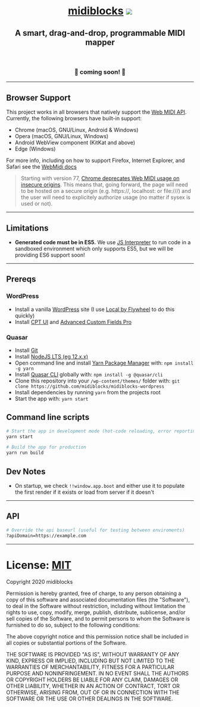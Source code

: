 <div align="center">
  <h1><a href="https://midiblocks.com">midiblocks</a> <a href="https://github.com/google/blockly"><img src="https://tinyurl.com/built-on-blockly"></a></h1>
  <h2>A smart, drag-and-drop, programmable MIDI mapper</h2>
  <br>
  <h3>🚧 coming soon! 🚧</h3>
</div>



---



## Browser Support
This project works in all browsers that natively support the [Web MIDI API](https://webaudio.github.io/web-midi-api/). Currently, the following browsers have built-in support:

- Chrome (macOS, GNU/Linux, Android & Windows)
- Opera (macOS, GNU/Linux, Windows)
- Android WebView component (KitKat and above)
- Edge (Windows)

For more info, including on how to support Firefox, Internet Explorer, and Safari see the [WebMidi docs](https://github.com/djipco/webmidi#browser-support)

> Starting with version 77, [Chrome deprecates Web MIDI usage on insecure origins](https://www.chromestatus.com/feature/5138066234671104). This means that, going forward, the page will need to be hosted on a secure origin (e.g. https://, localhost: or file:///) and the user will need to explicitely authorize usage (no matter if sysex is used or not).



---



## Limitations

- **Generated code must be in ES5.** We use [JS Interpreter](https://github.com/NeilFraser/JS-Interpreter) to run code in a sandboxed environment which only supports ES5, but we will be providing ES6 support soon!



---



## Prereqs

### WordPress
- Install a vanilla [WordPress](https://wordpress.org/) site (I use [Local by Flywheel](https://localwp.com/) to do this quickly)
- Install [CPT UI](https://wordpress.org/plugins/custom-post-type-ui/) and [Advanced Custom Fields Pro](https://www.advancedcustomfields.com/)

### Quasar
- Install [Git](https://git-scm.com/downloads)
- Install [NodeJS LTS (eg 12.x.x)](https://nodejs.org/en/)
- Open command line and install [Yarn Package Manager](https://yarnpkg.com/) with: `npm install -g yarn`
- Install [Quasar CLI](https://quasar.dev/quasar-cli/installation) globally with: `npm install -g @quasar/cli`
- Clone this repository into your `/wp-content/themes/` folder with: `git clone https://github.com/midiblocks/midiblocks-wordpress`
- Install dependencies by running `yarn` from the projects root
- Start the app with: `yarn start`

## Command line scripts
```bash
# Start the app in development mode (hot-code reloading, error reporting, etc.)
yarn start

# Build the app for production
yarn run build
```

## Dev Notes
- On startup, we check `!!window.app.boot` and either use it to populate the first render if it exists or load from server if it doesn't




---



## API
```bash
# Override the api baseurl (useful for testing between enviroments)
?apiDomain=https://example.com
```



---



# License: [MIT](https://opensource.org/licenses/MIT)

Copyright 2020 midiblocks

Permission is hereby granted, free of charge, to any person obtaining a copy of this software and associated documentation files (the "Software"), to deal in the Software without restriction, including without limitation the rights to use, copy, modify, merge, publish, distribute, sublicense, and/or sell copies of the Software, and to permit persons to whom the Software is furnished to do so, subject to the following conditions:

The above copyright notice and this permission notice shall be included in all copies or substantial portions of the Software.

THE SOFTWARE IS PROVIDED "AS IS", WITHOUT WARRANTY OF ANY KIND, EXPRESS OR IMPLIED, INCLUDING BUT NOT LIMITED TO THE WARRANTIES OF MERCHANTABILITY, FITNESS FOR A PARTICULAR PURPOSE AND NONINFRINGEMENT. IN NO EVENT SHALL THE AUTHORS OR COPYRIGHT HOLDERS BE LIABLE FOR ANY CLAIM, DAMAGES OR OTHER LIABILITY, WHETHER IN AN ACTION OF CONTRACT, TORT OR OTHERWISE, ARISING FROM, OUT OF OR IN CONNECTION WITH THE SOFTWARE OR THE USE OR OTHER DEALINGS IN THE SOFTWARE.